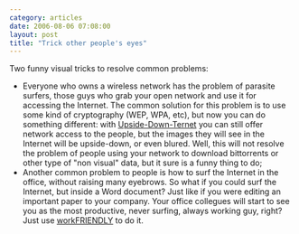 ```yaml
---
category: articles
date: 2006-08-06 07:08:00
layout: post
title: "Trick other people's eyes"
---
```


<p>Two funny visual tricks to resolve common problems:</p><p><ul>  <li>Everyone who owns a wireless network has the problem of parasite surfers, those guys who grab your open network and use it for accessing the Internet. The common solution for this problem is to use some kind of cryptography (WEP, WPA, etc), but now you can do something different: with <a href="http://www.ex-parrot.com/~pete/upside-down-ternet.html">Upside-Down-Ternet</a> you can still offer network access to the people, but the images they will see in the Internet will be upside-down, or even blured. Well, this will not resolve the problem of people using your network to download bittorrents or other type of "non visual" data, but it sure is a funny thing to do;</li>    <li>Another common problem to people is how to surf the Internet in the office, without raising many eyebrows. So what if you could surf the Internet, but inside a Word document? Just like if you were editing an important paper to your company. Your office collegues will start to see you as the most productive, never surfing, always working guy, right? Just use <a href="http://www.workfriendly.net/">workFRIENDLY</a> to do it.</ul></p>

